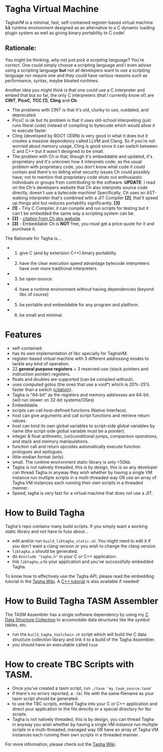 # Tagha Virtual Machine
TaghaVM is a minimal, fast, self-contained register-based virtual machine && runtime environment designed as an alternative to a C dynamic loading plugin system as well as giving binary portability to C code!

## Rationale:
You might be thinking, *why not just pick a scripting language*? You're correct. One could simply choose a scripting language and I even advise using a scripting language **but** not all developers want to use a scripting language nor require one and they could have various reasons such as performance, syntax, maybe bloated runtimes.

Another idea you might think is that one could use a C interpreter and embed that but so far, the only C interpreters (that I currently know of) are **CINT**, **PicoC**, **TCC [1]**, **Cling** and **Ch**:
- The problems with CINT is that it's old, clunky to use, outdated, and deprecated.
- PicoC is ok but its problem is that it uses old-school interpreting (just runs literal code) instead of compiling to bytecode which would allow it to execute faster.
- Cling (developed by ROOT CERN) is very good in what it does but it creates a massive dependency called LLVM and Clang. So if you're not worried about memory usage, Cling is good since it can switch between C and C++ but it wasn't designed to be small.
- The problem with Ch is that, though it's embeddable and updated, it's proprietary and it's unknown how it interprets code; as the usual problem with proprietary code, you don't know what code it could contain and there's no telling what security issues Ch could possibly have; not to mention that proprietary code shuts out enthusiastic individuals or groups from contributing to the software. **UPDATE**: I read on the Ch's developers website that Ch also interprets source code directly, doesn't use a bytecode machine! Specifically, Ch uses an AST-walking interpreter that's combined with a JIT Compiler **[2]**, that'll speed up things alot but reduces portability significantly. **[3]**
- **[1]** - Tiny C Compiler, it can compile and run scripts for testing but it can't be embedded the same way a scripting system can be.
- **[2]** - [citation from Ch dev website](https://www.softintegration.com/support/faq/embed.html#bytecode)
- **[3]** - Embeddable Ch is **NOT** free, you must get a price quote for it and purchase it.

The Rationale for Tagha is...
+ 1. give C (and by extension C++) binary portability.
+ 2. have the clear execution speed advantage bytecode interpreters have over more traditional interpreters.
+ 3. be open-source.
+ 4. have a runtime environment without having dependencies (beyond libc of course)
+ 5. be portable and embeddable for any program and platform.
+ 6. be small and minimal.

# Features
* self-contained.
* has its own implementation of libc specially for TaghaVM.
* register-based virtual machine with 3 different addressing modes to tackle any kind of operation.
* 22 **general purpose registers** + 3 reserved-use (stack pointers and instruction pointer) registers.
* floats and doubles are supported (can be compiled without).
* uses computed gotos (the ones that use a void\*) which is 20%-25% faster than a switch {[citation](http://eli.thegreenplace.net/2012/07/12/computed-goto-for-efficient-dispatch-tables)}.
* Tagha is "64-bit" as the registers and memory addresses are 64-bit. (will run slower on 32-bit systems/OSes)
* Embeddable.
* scripts can call host-defined functions (Native Interface).
* host can give arguments and call script functions and retrieve return values.
* host can bind its own global variables to script-side global variables by name (the script-side global variable must be a pointer).
* integer & float arithmetic, (un)conditional jumps, comparison operations, and stack and memory manipulations.
* function call and return opcodes automatically execute function prologues and epilogues.
* little-endian format (only).
* small. The runtime environment static library is only <50kb.
* Tagha is not natively threaded, this is by design, this is so any developer can thread Tagha in anyway they wish whether by having a single VM instance run multiple scripts in a multi-threaded way OR use an array of Tagha VM instances each running their own scripts in a threaded manner.
* Speed, tagha is very fast for a virtual machine that does not use a JIT.

# How to Build Tagha
Tagha's repo contains many build scripts. If you simply want a working static library and not have to fuss about...
* edit and/or run `build_libtagha_static.sh`. You might need to edit it if you don't want a clang version or you wish to change the clang version.
* `libtagha.a` should be generated.
* do `#include "tagha.h"` in your C or C++ application.
* link `libtagha.a` to your application and you've successfully embedded Tagha.

To know how to effectively use the Tagha API, please read the embedding tutorial in the [Tagha Wiki](https://github.com/assyrianic/Tagha-Virtual-Machine/wiki/Embedding-Tagha-to-your-Application!-(C)). A [C++ tutorial](https://github.com/assyrianic/Tagha-Virtual-Machine/wiki/Embedding-Tagha-to-your-Application!-(C-Plus-Plus)) is also available if needed!

# How to Build Tagha TASM Assembler
The TASM Assembler has a single software dependency by using my [C Data Structure Collection](https://github.com/assyrianic/C-Data-Structure-Collection) to accomodate data structures like the symbol tables, etc.

* run the `build_tagha_toolchain.sh` script which will build the C data structure collection library and link it to a build of the Tagha Assembler.
* you should have an executable called `tasm`

# How to create TBC Scripts with TASM.
* Once you've created a tasm script, run `./tasm 'my_tasm_source.tasm'`
* if there's no errors reported, a `.tbc` file with the same filename as your tasm script should be generated.
* to use the TBC scripts, embed Tagha into your C or C++ application and direct your application to the file directly or a special directory for tbc scripts.
* Tagha is not natively threaded, this is by design, you can thread Tagha in anyway you wish whether by having a single VM instance run multiple scripts in a multi-threaded, managed way OR have an array of Tagha VM instances each running their own scripts in a threaded manner.

For more information, please check out the [Tagha Wiki](https://github.com/assyrianic/Tagha-Virtual-Machine/wiki).
